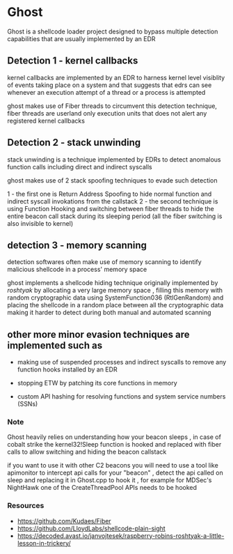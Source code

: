 # Ghost

Ghost is a shellcode loader project designed to bypass multiple detection capabilities that are usually implemented by an EDR

## Detection 1 - kernel callbacks

kernel callbacks are implemented by an EDR to harness kernel level visiblity of events taking place on a system and that suggests that edrs can see whenever an execution attempt of a thread or a process is attempted

ghost makes use of Fiber threads to circumvent this detection technique, fiber threads are userland only execution units that does not alert any registered kernel callbacks 

## Detection 2 - stack unwinding 

stack unwinding is a technique implemented by EDRs to detect anomalous function calls including direct and indirect syscalls 

ghost makes use of 2 stack spoofing techniques to evade such detection 
  
  1 - the first one is Return Address Spoofing to hide normal function and indirect syscall invokations from the callstack
  2 - the second technique is using Function Hooking and switching between fiber threads to hide the entire beacon call stack during its sleeping period (all the fiber switching is also invisible to kernel)


## detection 3 - memory scanning

detection softwares often make use of memory scanning to identify malicious shellcode in a process' memory space

ghost implements a shellcode hiding technique originally implemented by *roshtyak* by allocating a very large memory space , filling this memory with random cryptographic data using SystemFunction036 (RtlGenRandom) and placing the shellcode in a random place between all the cryptographic data making it harder to detect during both manual and automated scanning


## other more minor evasion techniques are implemented such as

- making use of suspended processes and indirect syscalls to remove any function hooks installed by an EDR

- stopping ETW by patching its core functions in memory

- custom API hashing for resolving functions and system service numbers (SSNs)




### Note

Ghost heavily relies on understanding how your beacon sleeps , in case of cobalt strike the kernel32!Sleep function is hooked and replaced with fiber calls to allow switching and hiding the beacon callstack 

if you want to use it with other C2 beacons you will need to use a tool like apimonitor to intercept api calls for your "beacon" , detect the api called on sleep and replacing it in Ghost.cpp to hook it , for example for MDSec's NightHawk one of the CreateThreadPool APIs needs to be hooked 



### Resources 
- https://github.com/Kudaes/Fiber
- https://github.com/LloydLabs/shellcode-plain-sight
- https://decoded.avast.io/janvojtesek/raspberry-robins-roshtyak-a-little-lesson-in-trickery/
